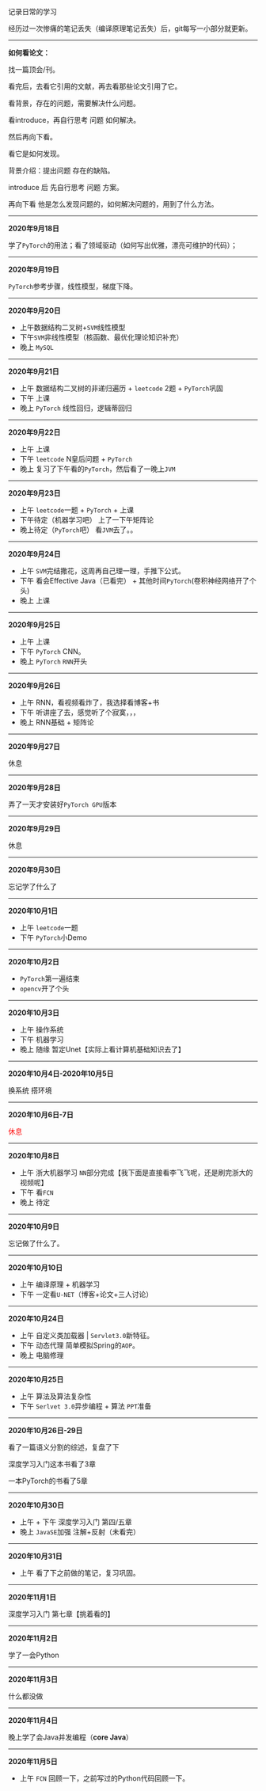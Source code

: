 记录日常的学习

经历过一次惨痛的笔记丢失（编译原理笔记丢失）后，git每写一小部分就更新。

---

**如何看论文：**

找一篇顶会/刊。

看完后，去看它引用的文献，再去看那些论文引用了它。

看背景，存在的问题，需要解决什么问题。

看introduce，再自行思考 问题 如何解决。

然后再向下看。

看它是如何发现。

背景介绍：提出问题 存在的缺陷。

introduce 后 先自行思考 问题 方案。

再向下看 他是怎么发现问题的，如何解决问题的，用到了什么方法。

---

**2020年9月18日**

学了`PyTorch`的用法；看了领域驱动（如何写出优雅，漂亮可维护的代码）；

---

**2020年9月19日**

`PyTorch`参考步骤，线性模型，梯度下降。

---

**2020年9月20日**

- 上午数据结构二叉树+`SVM`线性模型
- 下午`SVM`非线性模型（核函数、最优化理论知识补充）
- 晚上 `MySQL`

---

**2020年9月21日**

- 上午 数据结构二叉树的非递归遍历 + `leetcode` 2题 + `PyTorch`巩固
- 下午 上课
- 晚上 `PyTorch` 线性回归，逻辑蒂回归

---

**2020年9月22日**

- 上午 上课
- 下午 `leetcode` N皇后问题 + `PyTorch`
- 晚上 复习了下午看的`PyTorch`，然后看了一晚上`JVM`

---

**2020年9月23日**

- 上午 `leetcode`一题 + `PyTorch` + 上课
- 下午待定（机器学习吧） 上了一下午矩阵论
- 晚上待定（`PyTorch`吧） 看`JVM`去了。。

----

**2020年9月24日**

- 上午 `SVM`完结撒花，这周再自己理一理，手推下公式。
- 下午 看会Effective Java（已看完） + 其他时间`PyTorch`(卷积神经网络开了个头)
- 晚上 上课

---

**2020年9月25日**

- 上午 上课
- 下午 `PyTorch` CNN。
- 晚上 `PyTorch` `RNN`开头

---

**2020年9月26日**

- 上午 RNN，看视频看炸了，我选择看博客+书
- 下午 听讲座了去，感觉听了个寂寞，，，
- 晚上 RNN基础 + 矩阵论

----

**2020年9月27日**

休息

---

**2020年9月28日**

弄了一天才安装好`PyTorch GPU`版本

----

**2020年9月29日**

休息

---

**2020年9月30日**

忘记学了什么了

---

**2020年10月1日**

- 上午 `leetcode`一题 
- 下午 `PyTorch`小Demo

----

**2020年10月2日**

- `PyTorch`第一遍结束
- `opencv`开了个头

----

**2020年10月3日**

- 上午 操作系统
- 下午 机器学习
- 晚上  随缘 暂定Unet【实际上看计算机基础知识去了】

---

**2020年10月4日-2020年10月5日**

换系统 搭环境

---

**2020年10月6日-7日**

<span style="color:red">休息</span>

----

**2020年10月8日**

- 上午 浙大机器学习 `NN`部分完成【我下面是直接看李飞飞呢，还是刷完浙大的视频呢】
- 下午 看`FCN`
- 晚上 待定

----

**2020年10月9日**

忘记做了什么了。

----

**2020年10月10日**

- 上午 编译原理 + 机器学习
- 下午 一定看`U-NET`（博客+论文+三人讨论）

----

**2020年10月24日**

- 上午 自定义类加载器 | `Servlet3.0`新特征。
- 下午 动态代理 简单模拟Spring的`AOP`。
- 晚上 电脑修理

----

**2020年10月25日**

- 上午 算法及算法复杂性
- 下午 `Serlvet 3.0`异步编程 + 算法 `PPT`准备

----

**2020年10月26日-29日**

看了一篇语义分割的综述，复盘了下

深度学习入门这本书看了3章

一本PyTorch的书看了5章

----

**2020年10月30日**

- 上午 + 下午 深度学习入门 第四/五章
- 晚上  `JavaSE`加强 注解+反射（未看完）

---

**2020年10月31日**

- 上午 看了下之前做的笔记，复习巩固。

----

**2020年11月1日**

深度学习入门 第七章【挑着看的】

----

**2020年11月2日**

学了一会Python

----

**2020年11月3日**

什么都没做

----

**2020年11月4日**

晚上学了会Java并发编程（**core Java**）

----

**2020年11月5日**

- 上午 `FCN` 回顾一下，之前写过的Python代码回顾一下。